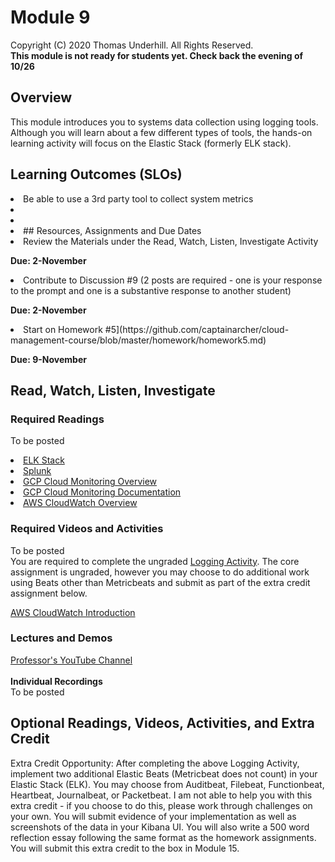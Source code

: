 # Module 9
Copyright (C) 2020 Thomas Underhill.  All Rights Reserved.
<br>
****This module is not ready for students yet.  Check back the evening of 10/26****

## Overview
This module introduces you to systems data collection using logging tools.  Although you will learn about a few different types of tools, the hands-on learning activity will focus on the Elastic Stack (formerly ELK stack).


## Learning Outcomes (SLOs)
<li>Be able to use a 3rd party tool to collect system metrics
<li>
<li>
<li>
## Resources, Assignments and Due Dates
<li>Review the Materials under the Read, Watch, Listen, Investigate Activity<br>

****Due: 2-November****

<li>Contribute to Discussion #9 (2 posts are required - one is your response to the prompt and one is a substantive response to another student) <br>

****Due: 2-November**** <br>

<li>Start on Homework #5](https://github.com/captainarcher/cloud-management-course/blob/master/homework/homework5.md)
<br>

****Due: 9-November**** <br>

## Read, Watch, Listen, Investigate
### Required Readings
To be posted<br>
[<li>ELK Stack](https://www.elastic.co/elastic-stack)<br>
[<li>Splunk](https://www.splunk.com/en_us/download.html)<br>
[<li>GCP Cloud Monitoring Overview](https://cloud.google.com/monitoring)<br>
[<li>GCP Cloud Monitoring Documentation](https://cloud.google.com/monitoring/docs/)<br>
[<li>AWS CloudWatch Overview](https://aws.amazon.com/cloudwatch/)<br>

### Required Videos and Activities
To be posted<br>
You are required to complete the ungraded [Logging Activity](https://github.com/captainarcher/cloud-management-course/blob/master/learningresources/module9/loggingactivity.md).  The core assignment is ungraded, however you may choose to do additional work using Beats other than Metricbeats and submit as part of the extra credit assignment below.

[AWS CloudWatch Introduction](https://youtu.be/a4dhoTQCyRA)<br>


### Lectures and Demos
[Professor's YouTube Channel](https://www.youtube.com/channel/UC3vqKF4jspXh8hxFLpTfsyw?view_as=subscriber)<br><br>
****Individual Recordings****<br>
To be posted

## Optional Readings, Videos, Activities, and Extra Credit
Extra Credit Opportunity: After completing the above Logging Activity, implement two additional Elastic Beats (Metricbeat does not count) in your Elastic Stack (ELK).  You may choose from Auditbeat, Filebeat, Functionbeat, Heartbeat, Journalbeat, or Packetbeat.  I am not able to help you with this extra credit - if you choose to do this, please work through challenges on your own.  You will submit evidence of your implementation as well as screenshots of the data in your Kibana UI.  You will also write a 500 word reflection essay following the same format as the homework assignments.  You will submit this extra credit to the box in Module 15.
